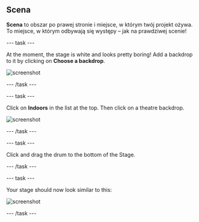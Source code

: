 ## Scena

**Scena** to obszar po prawej stronie i miejsce, w którym twój projekt ożywa. To miejsce, w którym odbywają się występy – jak na prawdziwej scenie!

\--- task \---

At the moment, the stage is white and looks pretty boring! Add a backdrop to it by clicking on **Choose a backdrop**.

![screenshot](images/band-stage-choose.png)

\--- /task \---

\--- task \---

Click on **Indoors** in the list at the top. Then click on a theatre backdrop.

![screenshot](images/band-backdrop.png)

\--- /task \---

\--- task \---

Click and drag the drum to the bottom of the Stage.

\--- /task \---

\--- task \---

Your stage should now look similar to this:

![screenshot](images/band-stage.png)

\--- /task \---